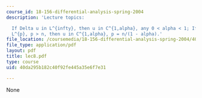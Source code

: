 ```yaml
---
course_id: 18-156-differential-analysis-spring-2004
description: 'Lecture topics:

  If Delta u in L^{infty}, then u in C^{1,alpha}, any 0 < alpha < 1; If Delta u in
  L^{p}, p > n, then u in C^{1,alpha}, p = n/(1 - alpha).'
file_location: /coursemedia/18-156-differential-analysis-spring-2004/40da295b182c40f92fe445a35e6f7e31_lec8.pdf
file_type: application/pdf
layout: pdf
title: lec8.pdf
type: course
uid: 40da295b182c40f92fe445a35e6f7e31

---
```

None